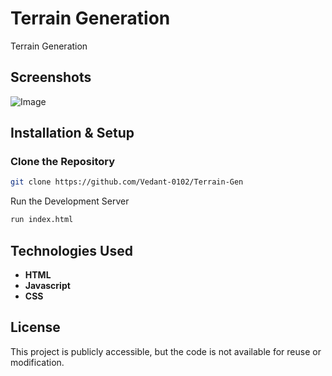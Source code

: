 # Terrain Generation

Terrain Generation 

## Screenshots

![Image](https://github.com/user-attachments/assets/53325933-6e52-4dd3-97f1-335fa0509c6f)


## Installation & Setup

### Clone the Repository
```sh
git clone https://github.com/Vedant-0102/Terrain-Gen
```

Run the Development Server
```sh
run index.html
```

## Technologies Used
- **HTML**
- **Javascript** 
- **CSS**

## License
This project is publicly accessible, but the code is not available for reuse or modification.